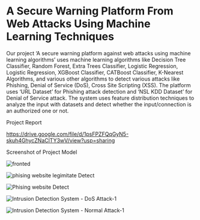 # A Secure Warning Platform From Web Attacks Using Machine Learning Techniques

Our project ‘A secure warning platform against web attacks using machine learning algorithms’ uses machine learning algorithms like Decision Tree Classifier, Random Forest, Extra Trees Classifier, Logistic Regression, Logistic Regression, XGBoost Classifier, CATBoost Classifier, K-Nearest Algorithms, and various other algorithms to detect various attacks like Phishing, Denial of Service (DoS), Cross Site Scripting (XSS). The platform uses ‘URL Dataset’ for Phishing attack detection and ‘NSL KDD Dataset’ for Denial of Service attack. The system uses feature distribution techniques to analyze the input with datasets and detect whether the input/connection is an authorized one or not.

Project Report

https://drive.google.com/file/d/1psFPZFQqGyN5-skuh4GhycZNaClTY3wV/view?usp=sharing


Screenshot of Project Model

![fronted](https://user-images.githubusercontent.com/105710017/236258061-285132e0-34aa-4356-a6a7-5ed23a152277.png)

![phising website legimitate Detect](https://user-images.githubusercontent.com/105710017/236258166-11cf44e4-e494-4d07-9a2e-6f970f74106c.png)

![Phising website Detect](https://user-images.githubusercontent.com/105710017/236258188-05dbfbd4-2252-4ac7-9870-abd0c59b1e9d.png)

![Intrusion Detection System - DoS Attack-1](https://user-images.githubusercontent.com/105710017/236258229-34266d22-d1f0-4e76-a81b-b8a694fa043b.png)

![Intrusion Detection System - Normal Attack-1](https://user-images.githubusercontent.com/105710017/236258259-a3ea1888-e18f-447b-90b3-f5eeaead4d55.png)
